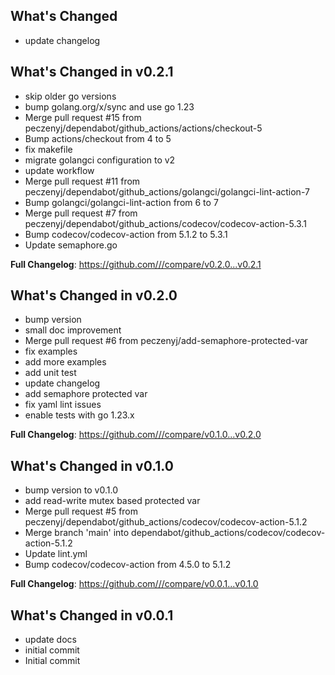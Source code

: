 ## What's Changed
* update changelog

## What's Changed in v0.2.1
* skip older go versions
* bump golang.org/x/sync and use go 1.23
* Merge pull request #15 from peczenyj/dependabot/github_actions/actions/checkout-5
* Bump actions/checkout from 4 to 5
* fix makefile
* migrate golangci configuration to v2
* update workflow
* Merge pull request #11 from peczenyj/dependabot/github_actions/golangci/golangci-lint-action-7
* Bump golangci/golangci-lint-action from 6 to 7
* Merge pull request #7 from peczenyj/dependabot/github_actions/codecov/codecov-action-5.3.1
* Bump codecov/codecov-action from 5.1.2 to 5.3.1
* Update semaphore.go

**Full Changelog**: https://github.com///compare/v0.2.0...v0.2.1

## What's Changed in v0.2.0
* bump version
* small doc improvement
* Merge pull request #6 from peczenyj/add-semaphore-protected-var
* fix examples
* add more examples
* add unit test
* update changelog
* add semaphore protected var
* fix yaml lint issues
* enable tests with go 1.23.x

**Full Changelog**: https://github.com///compare/v0.1.0...v0.2.0

## What's Changed in v0.1.0
* bump version to v0.1.0
* add read-write mutex based protected var
* Merge pull request #5 from peczenyj/dependabot/github_actions/codecov/codecov-action-5.1.2
* Merge branch 'main' into dependabot/github_actions/codecov/codecov-action-5.1.2
* Update lint.yml
* Bump codecov/codecov-action from 4.5.0 to 5.1.2

**Full Changelog**: https://github.com///compare/v0.0.1...v0.1.0

## What's Changed in v0.0.1
* update docs
* initial commit
* Initial commit

<!-- generated by git-cliff -->

